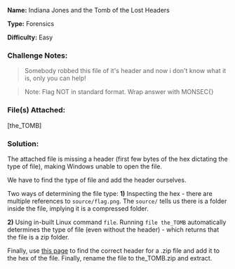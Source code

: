 **Name:** Indiana Jones and the Tomb of the Lost Headers

**Type:** Forensics

**Difficulty:** Easy

### Challenge Notes:
>Somebody robbed this file of it's header and now i don't know what it is, only you can help!

>Note: Flag NOT in standard format. Wrap answer with MONSEC{}

### File(s) Attached:
[the_TOMB]

### Solution:
The attached file is missing a header (first few bytes of the hex dictating the type of file), making Windows unable to open the file.

We have to find the type of file and add the header ourselves.

Two ways of determining the file type:
**1)** Inspecting the hex - there are multiple references to `source/flag.png`. The `source/` tells us there is a folder inside the file, implying it is a compressed folder.

**2)** Using in-built Linux command `file`. Running `file the_TOMB` automatically determines the type of file (even without the header) - which returns that the file is a zip folder.

Finally, use [this page](https://digital-forensics.sans.org/media/hex_file_and_regex_cheat_sheet.pdf) to find the correct header for a .zip file and add it to the hex of the file. Finally, rename the file to the_TOMB.zip and extract.
